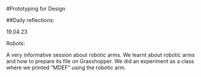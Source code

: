 #Prototyping for Design

##Daily reflections:

19.04.23

Robots:

A very informative session about robotic arms. We learnt about robotic arms and how to prepare its file on Grasshopper.
 We did an experiment as a class where we printed “MDEF” using the robotic arm.

 

